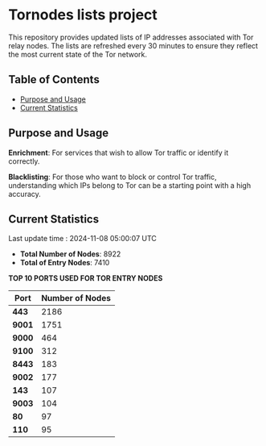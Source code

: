 # Tornodes lists project

This repository provides updated lists of IP addresses associated with Tor relay nodes. The lists are refreshed every 30 minutes to ensure they reflect the most current state of the Tor network.

## Table of Contents

- [Purpose and Usage](#purpose-and-usage)
- [Current Statistics](#current-statistics)


## Purpose and Usage

**Enrichment**: For services that wish to allow Tor traffic or identify it correctly.

**Blacklisting**: For those who want to block or control Tor traffic, understanding which IPs belong to Tor can be a starting point with a high accuracy.

## Current Statistics

Last update time : 2024-11-08 05:00:07 UTC

- **Total Number of Nodes**: 8922
- **Total of Entry Nodes**: 7410

**TOP 10 PORTS USED FOR TOR ENTRY NODES**

| **Port** | **Number of Nodes** |
|------|-----------------|
| **443**   | 2186  |
| **9001**   | 1751  |
| **9000**   | 464  |
| **9100**   | 312  |
| **8443**   | 183  |
| **9002**   | 177  |
| **143**   | 107  |
| **9003**   | 104  |
| **80**   | 97  |
| **110**   | 95  |

